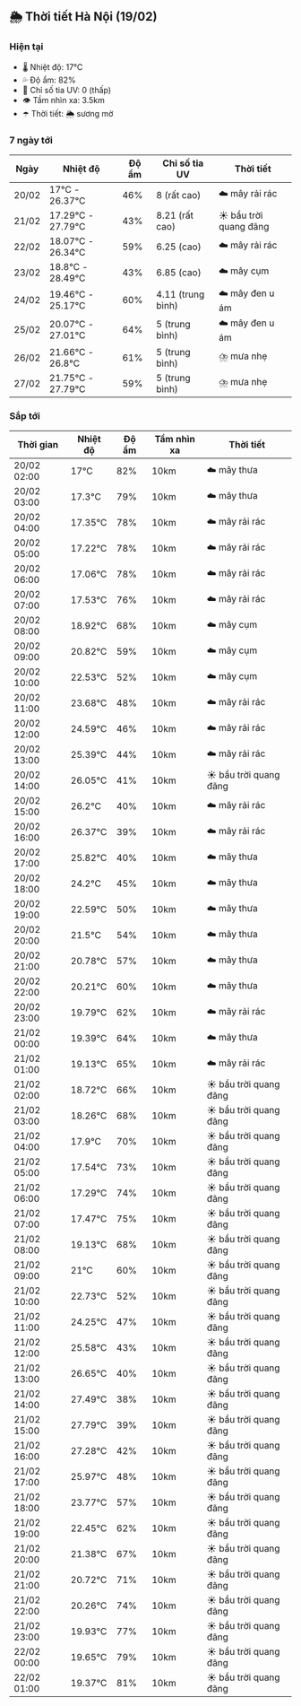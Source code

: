 ## 🌦️ Thời tiết Hà Nội (19/02)

### Hiện tại

- 🌡️ Nhiệt độ: 17℃
- 💦 Độ ẩm: 82%
- 🌟 Chỉ số tia UV: 0 (thấp)
- 👁️ Tầm nhìn xa: 3.5km
- ☂️ Thời tiết: 🌦️ sương mờ

### 7 ngày tới

| Ngày | Nhiệt độ | Độ ẩm | Chỉ số tia UV | Thời tiết |
| --- | --- | --- | --- | --- |
| 20/02 | 17℃ - 26.37℃ | 46% | 8 (rất cao) | ☁️ mây rải rác |
| 21/02 | 17.29℃ - 27.79℃ | 43% | 8.21 (rất cao) | ☀️ bầu trời quang đãng |
| 22/02 | 18.07℃ - 26.34℃ | 59% | 6.25 (cao) | ☁️ mây rải rác |
| 23/02 | 18.8℃ - 28.49℃ | 43% | 6.85 (cao) | ☁️ mây cụm |
| 24/02 | 19.46℃ - 25.17℃ | 60% | 4.11 (trung bình) | ☁️ mây đen u ám |
| 25/02 | 20.07℃ - 27.01℃ | 64% | 5 (trung bình) | ☁️ mây đen u ám |
| 26/02 | 21.66℃ - 26.8℃ | 61% | 5 (trung bình) | ⛈️ mưa nhẹ |
| 27/02 | 21.75℃ - 27.79℃ | 59% | 5 (trung bình) | ⛈️ mưa nhẹ |

### Sắp tới

| Thời gian | Nhiệt độ | Độ ẩm | Tầm nhìn xa | Thời tiết |
| --- | --- | --- | --- | --- |
| 20/02 02:00 | 17℃ | 82% | 10km | ☁️ mây thưa |
| 20/02 03:00 | 17.3℃ | 79% | 10km | ☁️ mây thưa |
| 20/02 04:00 | 17.35℃ | 78% | 10km | ☁️ mây rải rác |
| 20/02 05:00 | 17.22℃ | 78% | 10km | ☁️ mây rải rác |
| 20/02 06:00 | 17.06℃ | 78% | 10km | ☁️ mây rải rác |
| 20/02 07:00 | 17.53℃ | 76% | 10km | ☁️ mây rải rác |
| 20/02 08:00 | 18.92℃ | 68% | 10km | ☁️ mây cụm |
| 20/02 09:00 | 20.82℃ | 59% | 10km | ☁️ mây cụm |
| 20/02 10:00 | 22.53℃ | 52% | 10km | ☁️ mây cụm |
| 20/02 11:00 | 23.68℃ | 48% | 10km | ☁️ mây rải rác |
| 20/02 12:00 | 24.59℃ | 46% | 10km | ☁️ mây rải rác |
| 20/02 13:00 | 25.39℃ | 44% | 10km | ☁️ mây rải rác |
| 20/02 14:00 | 26.05℃ | 41% | 10km | ☀️ bầu trời quang đãng |
| 20/02 15:00 | 26.2℃ | 40% | 10km | ☁️ mây rải rác |
| 20/02 16:00 | 26.37℃ | 39% | 10km | ☁️ mây rải rác |
| 20/02 17:00 | 25.82℃ | 40% | 10km | ☁️ mây thưa |
| 20/02 18:00 | 24.2℃ | 45% | 10km | ☁️ mây thưa |
| 20/02 19:00 | 22.59℃ | 50% | 10km | ☁️ mây thưa |
| 20/02 20:00 | 21.5℃ | 54% | 10km | ☁️ mây thưa |
| 20/02 21:00 | 20.78℃ | 57% | 10km | ☁️ mây thưa |
| 20/02 22:00 | 20.21℃ | 60% | 10km | ☁️ mây thưa |
| 20/02 23:00 | 19.79℃ | 62% | 10km | ☁️ mây rải rác |
| 21/02 00:00 | 19.39℃ | 64% | 10km | ☁️ mây thưa |
| 21/02 01:00 | 19.13℃ | 65% | 10km | ☁️ mây rải rác |
| 21/02 02:00 | 18.72℃ | 66% | 10km | ☀️ bầu trời quang đãng |
| 21/02 03:00 | 18.26℃ | 68% | 10km | ☀️ bầu trời quang đãng |
| 21/02 04:00 | 17.9℃ | 70% | 10km | ☀️ bầu trời quang đãng |
| 21/02 05:00 | 17.54℃ | 73% | 10km | ☀️ bầu trời quang đãng |
| 21/02 06:00 | 17.29℃ | 74% | 10km | ☀️ bầu trời quang đãng |
| 21/02 07:00 | 17.47℃ | 75% | 10km | ☀️ bầu trời quang đãng |
| 21/02 08:00 | 19.13℃ | 68% | 10km | ☀️ bầu trời quang đãng |
| 21/02 09:00 | 21℃ | 60% | 10km | ☀️ bầu trời quang đãng |
| 21/02 10:00 | 22.73℃ | 52% | 10km | ☀️ bầu trời quang đãng |
| 21/02 11:00 | 24.25℃ | 47% | 10km | ☀️ bầu trời quang đãng |
| 21/02 12:00 | 25.58℃ | 43% | 10km | ☀️ bầu trời quang đãng |
| 21/02 13:00 | 26.65℃ | 40% | 10km | ☀️ bầu trời quang đãng |
| 21/02 14:00 | 27.49℃ | 38% | 10km | ☀️ bầu trời quang đãng |
| 21/02 15:00 | 27.79℃ | 39% | 10km | ☀️ bầu trời quang đãng |
| 21/02 16:00 | 27.28℃ | 42% | 10km | ☀️ bầu trời quang đãng |
| 21/02 17:00 | 25.97℃ | 48% | 10km | ☀️ bầu trời quang đãng |
| 21/02 18:00 | 23.77℃ | 57% | 10km | ☀️ bầu trời quang đãng |
| 21/02 19:00 | 22.45℃ | 62% | 10km | ☀️ bầu trời quang đãng |
| 21/02 20:00 | 21.38℃ | 67% | 10km | ☀️ bầu trời quang đãng |
| 21/02 21:00 | 20.72℃ | 71% | 10km | ☀️ bầu trời quang đãng |
| 21/02 22:00 | 20.26℃ | 74% | 10km | ☀️ bầu trời quang đãng |
| 21/02 23:00 | 19.93℃ | 77% | 10km | ☀️ bầu trời quang đãng |
| 22/02 00:00 | 19.65℃ | 79% | 10km | ☀️ bầu trời quang đãng |
| 22/02 01:00 | 19.37℃ | 81% | 10km | ☀️ bầu trời quang đãng |
